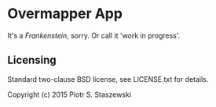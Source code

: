 # Overmapper App

It's a *Frankenstein*, sorry. Or call it 'work in progress'.

## Licensing

Standard two-clause BSD license, see LICENSE.txt for details.

Copyright (c) 2015 Piotr S. Staszewski
